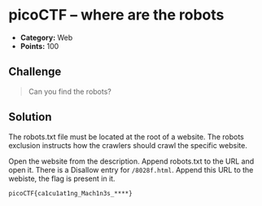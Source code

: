 # picoCTF – where are the robots

* **Category:** Web
* **Points:** 100

## Challenge

> Can you find the robots?

## Solution

The robots.txt file must be located at the root of a website. The robots exclusion instructs how the crawlers should crawl the specific website.

Open the website from the description. Append robots.txt to the URL and open it. There is a Disallow entry for `/8028f.html`. Append this URL to the webiste, the flag is present in it.

```
picoCTF{ca1cu1at1ng_Mach1n3s_****}
```
